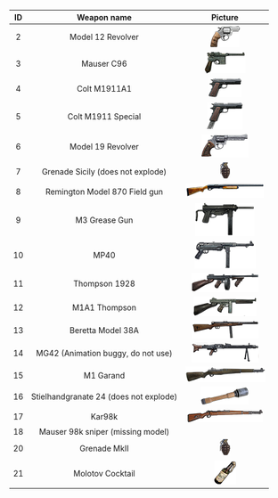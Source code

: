 | ID | Weapon name |  Picture |
|:--:|:-----------:|:-----------:|
| 2 | Model 12 Revolver | ![alt text](weapons/2.png) |
| 3 | Mauser C96 | ![alt text](weapons/3.png) |
| 4 | Colt M1911A1 | ![alt text](weapons/4.png) |
| 5 | Colt M1911 Special | ![alt text](weapons/5.png) |
| 6 | Model 19 Revolver | ![alt text](weapons/6.png) |
| 7 | Grenade Sicily (does not explode) | ![alt text](weapons/7.png) |
| 8 | Remington Model 870 Field gun | ![alt text](weapons/8.png) |
| 9 | M3 Grease Gun | ![alt text](weapons/9.png) |
| 10 | MP40 | ![alt text](weapons/10.png) |
| 11 | Thompson 1928 | ![alt text](weapons/11.png) |
| 12 | M1A1 Thompson | ![alt text](weapons/12.png) |
| 13 | Beretta Model 38A | ![alt text](weapons/13.png) |
| 14 | MG42 (Animation buggy, do not use) | ![alt text](weapons/14.png) |
| 15 | M1 Garand | ![alt text](weapons/15.png) |
| 16 | Stielhandgranate 24 (does not explode) | ![alt text](weapons/16.png) |
| 17 | Kar98k | ![alt text](weapons/17.png) |
| 18 | Mauser 98k sniper (missing model) |  |
| 20 | Grenade MkII | ![alt text](weapons/20.png) |
| 21 | Molotov Cocktail | ![alt text](weapons/21.png) |
